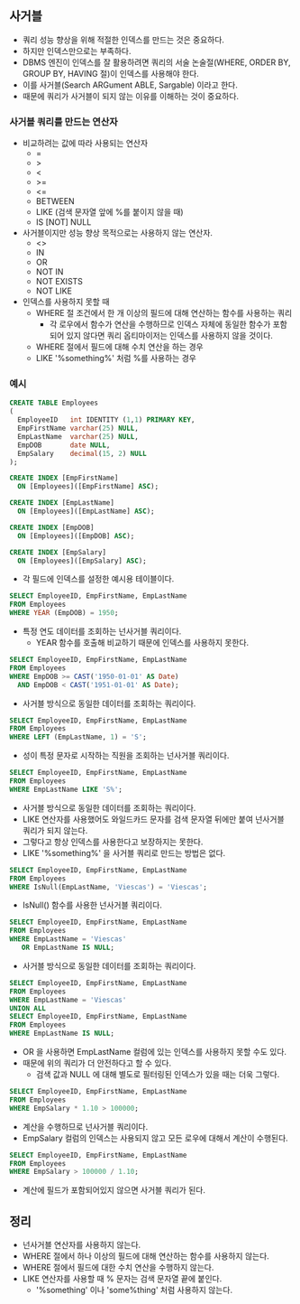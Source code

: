 ## 사거블
- 쿼리 성능 향상을 위해 적절한 인덱스를 만드는 것은 중요하다.
- 하지만 인덱스만으로는 부족하다.
- DBMS 엔진이 인덱스를 잘 활용하려면 쿼리의 서술 논술절(WHERE, ORDER BY, GROUP BY, HAVING 절)이 인덱스를 사용해야 한다.
- 이를 사거블(Search ARGument ABLE, Sargable) 이라고 한다.
- 때문에 쿼리가 사거블이 되지 않는 이유를 이해하는 것이 중요하다.

### 사거블 쿼리를 만드는 연산자
- 비교하려는 값에 따라 사용되는 연산자
  - =
  - \>
  - <
  - \>=
  - <=
  - BETWEEN
  - LIKE (검색 문자열 앞에 %를 붙이지 않을 때)
  - IS [NOT] NULL
- 사거블이지만 성능 향상 목적으로는 사용하지 않는 연산자.
  - <>
  - IN
  - OR
  - NOT IN
  - NOT EXISTS
  - NOT LIKE
- 인덱스를 사용하지 못할 때
  - WHERE 절 조건에서 한 개 이상의 필드에 대해 연산하는 함수를 사용하는 쿼리
    - 각 로우에서 함수가 연산을 수행하므로 인덱스 자체에 동일한 함수가 포함되어 있지 않다면 쿼리 옵티마이저는 인덱스를 사용하지 않을 것이다.
  - WHERE 절에서 필드에 대해 수치 연산을 하는 경우
  - LIKE '%something%' 처럼 %를 사용하는 경우

### 예시

```sql
CREATE TABLE Employees
(
  EmployeeID   int IDENTITY (1,1) PRIMARY KEY,
  EmpFirstName varchar(25) NULL,
  EmpLastName  varchar(25) NULL,
  EmpDOB       date NULL,
  EmpSalary    decimal(15, 2) NULL
);

CREATE INDEX [EmpFirstName]
  ON [Employees]([EmpFirstName] ASC);

CREATE INDEX [EmpLastName]
  ON [Employees]([EmpLastName] ASC);

CREATE INDEX [EmpDOB]
  ON [Employees]([EmpDOB] ASC);

CREATE INDEX [EmpSalary]
  ON [Employees]([EmpSalary] ASC);
```
- 각 필드에 인덱스를 설정한 예시용 테이블이다.

```sql
SELECT EmployeeID, EmpFirstName, EmpLastName
FROM Employees
WHERE YEAR (EmpDOB) = 1950;
```
- 특정 연도 데이터를 조회하는 넌사거블 쿼리이다.
  - YEAR 함수를 호출해 비교하기 때문에 인덱스를 사용하지 못한다.

```sql
SELECT EmployeeID, EmpFirstName, EmpLastName
FROM Employees
WHERE EmpDOB >= CAST('1950-01-01' AS Date)
  AND EmpDOB < CAST('1951-01-01' AS Date);
```
- 사거블 방식으로 동일한 데이터를 조회하는 쿼리이다.

```sql
SELECT EmployeeID, EmpFirstName, EmpLastName
FROM Employees
WHERE LEFT (EmpLastName, 1) = 'S';
```
- 성이 특정 문자로 시작하는 직원을 조회하는 넌사거블 쿼리이다.

```sql
SELECT EmployeeID, EmpFirstName, EmpLastName
FROM Employees
WHERE EmpLastName LIKE 'S%';
```
- 사거블 방식으로 동일한 데이터를 조회하는 쿼리이다.
- LIKE 연산자를 사용했어도 와일드카드 문자를 검색 문자열 뒤에만 붙여 넌사거블 쿼리가 되지 않는다.
- 그렇다고 항상 인덱스를 사용한다고 보장하지는 못한다.
- LIKE '%something%' 을 사거블 쿼리로 만드는 방법은 없다.

```sql
SELECT EmployeeID, EmpFirstName, EmpLastName
FROM Employees
WHERE IsNull(EmpLastName, 'Viescas') = 'Viescas';
```
- IsNull() 함수를 사용한 넌사거블 쿼리이다.

```sql
SELECT EmployeeID, EmpFirstName, EmpLastName
FROM Employees
WHERE EmpLastName = 'Viescas'
   OR EmpLastName IS NULL;
```
- 사거블 방식으로 동일한 데이터를 조회하는 쿼리이다.

```sql
SELECT EmployeeID, EmpFirstName, EmpLastName
FROM Employees
WHERE EmpLastName = 'Viescas'
UNION ALL
SELECT EmployeeID, EmpFirstName, EmpLastName
FROM Employees
WHERE EmpLastName IS NULL;
```
- OR 을 사용하면 EmpLastName 컬럼에 있는 인덱스를 사용하지 못할 수도 있다.
- 때문에 위의 쿼리가 더 안전하다고 할 수 있다.
  - 검색 값과 NULL 에 대해 별도로 필터링된 인덱스가 있을 때는 더욱 그렇다.

```sql
SELECT EmployeeID, EmpFirstName, EmpLastName
FROM Employees
WHERE EmpSalary * 1.10 > 100000;
```
- 계산을 수행하므로 넌사거블 쿼리이다.
- EmpSalary 컬럼의 인덱스는 사용되지 않고 모든 로우에 대해서 계산이 수행된다.

```sql
SELECT EmployeeID, EmpFirstName, EmpLastName
FROM Employees
WHERE EmpSalary > 100000 / 1.10;
```
- 계산에 필드가 포함되어있지 않으면 사거블 쿼리가 된다.

## 정리
- 넌사거블 연산자를 사용하지 않는다.
- WHERE 절에서 하나 이상의 필드에 대해 연산하는 함수를 사용하지 않는다.
- WHERE 절에서 필드에 대한 수치 연산을 수행하지 않는다.
- LIKE 연산자를 사용할 때 % 문자는 검색 문자열 끝에 붙인다.
  - '%something' 이나 'some%thing' 처럼 사용하지 않는다.
